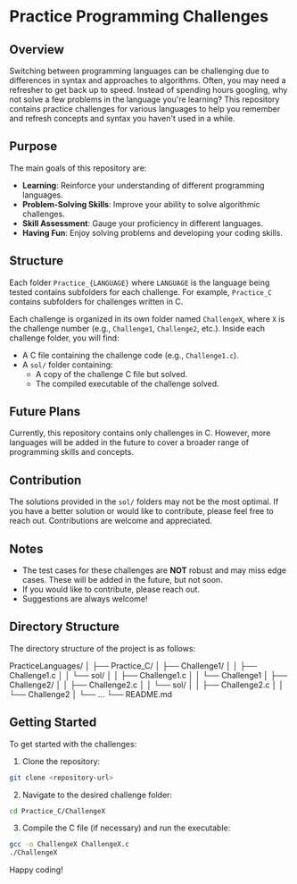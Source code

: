 # Practice Programming Challenges

## Overview

Switching between programming languages can be challenging due to differences in syntax and approaches to algorithms. Often, you may need a refresher to get back up to speed. Instead of spending hours googling, why not solve a few problems in the language you're learning? This repository contains practice challenges for various languages to help you remember and refresh concepts and syntax you haven't used in a while.

## Purpose

The main goals of this repository are:

- **Learning**: Reinforce your understanding of different programming languages.
- **Problem-Solving Skills**: Improve your ability to solve algorithmic challenges.
- **Skill Assessment**: Gauge your proficiency in different languages.
- **Having Fun**: Enjoy solving problems and developing your coding skills.

## Structure

Each folder `Practice_{LANGUAGE}` where `LANGUAGE` is the language being tested contains subfolders for each challenge. For example, `Practice_C` contains subfolders for challenges written in C.

Each challenge is organized in its own folder named `ChallengeX`, where `X` is the challenge number (e.g., `Challenge1`, `Challenge2`, etc.). Inside each challenge folder, you will find:

- A C file containing the challenge code (e.g., `Challenge1.c`).
- A `sol/` folder containing:
   - A copy of the challenge C file but solved.
   - The compiled executable of the challenge solved.

## Future Plans

Currently, this repository contains only challenges in C. However, more languages will be added in the future to cover a broader range of programming skills and concepts.

## Contribution

The solutions provided in the `sol/` folders may not be the most optimal. If you have a better solution or would like to contribute, please feel free to reach out. Contributions are welcome and appreciated.

## Notes

- The test cases for these challenges are **NOT** robust and may miss edge cases. These will be added in the future, but not soon.
- If you would like to contribute, please reach out.
- Suggestions are always welcome!

## Directory Structure

The directory structure of the project is as follows:

PracticeLanguages/
│
├── Practice_C/
│ ├── Challenge1/
│ │ ├── Challenge1.c
│ │ └── sol/
│ │ ├── Challenge1.c
│ │ └── Challenge1
│ ├── Challenge2/
│ │ ├── Challenge2.c
│ │ └── sol/
│ │ ├── Challenge2.c
│ │ └── Challenge2
│ └── ...
└── README.md

## Getting Started

To get started with the challenges:

1. Clone the repository:

```sh {"id":"01J4GPY9NSXH4EZ6FB1KX1GBQP"}
git clone <repository-url>

```

2. Navigate to the desired challenge folder:

```sh {"id":"01J4GPY9NSXH4EZ6FB1QJ3JHZF"}
cd Practice_C/ChallengeX

```

3. Compile the C file (if necessary) and run the executable:

```sh {"id":"01J4GPY9NSXH4EZ6FB1QWGWW30"}
gcc -o ChallengeX ChallengeX.c
./ChallengeX

```

Happy coding!
